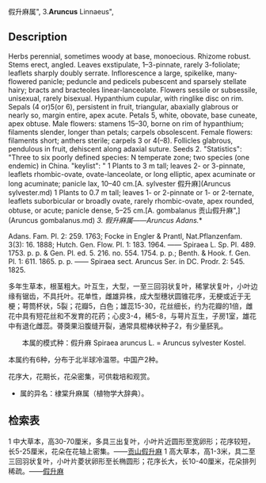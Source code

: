 假升麻属",
3.**Aruncus** Linnaeus",

## Description
Herbs perennial, sometimes woody at base, monoecious. Rhizome robust. Stems erect, angled. Leaves exstipulate, 1–3-pinnate, rarely 3-foliolate; leaflets sharply doubly serrate. Inflorescence a large, spikelike, many-flowered panicle; peduncle and pedicels pubescent and sparsely stellate hairy; bracts and bracteoles linear-lanceolate. Flowers sessile or subsessile, unisexual, rarely bisexual. Hypanthium cupular, with ringlike disc on rim. Sepals (4 or)5(or 6), persistent in fruit, triangular, abaxially glabrous or nearly so, margin entire, apex acute. Petals 5, white, obovate, base cuneate, apex obtuse. Male flowers: stamens 15–30, borne on rim of hypanthium; filaments slender, longer than petals; carpels obsolescent. Female flowers: filaments short; anthers sterile; carpels 3 or 4(–8). Follicles glabrous, pendulous in fruit, dehiscent along adaxial suture. Seeds 2.
  "Statistics": "Three to six poorly defined species: N temperate zone; two species (one endemic) in China.
  "keylist": "
1 Plants to 3 m tall; leaves 2- or 3-pinnate, leaflets rhombic-ovate, ovate-lanceolate, or long elliptic, apex acuminate  or long acuminate; panicle lax, 10–40 cm.[A. sylvester 假升麻](Aruncus sylvester.md)
1 Plants to 0.7 m tall; leaves 1- or 2-pinnate or 1- or 2-ternate, leaflets suborbicular or broadly ovate, rarely  rhombic-ovate, apex rounded, obtuse, or acute; panicle dense, 5–25 cm.[A. gombalanus 贡山假升麻",](Aruncus gombalanus.md)
**3. 假升麻属*——Aruncus Adans.**

Adans. Fam. Pl. 2: 259. 1763; Focke in Engler & Prantl, Nat.Pflanzenfam. 3(3): 16. 1888; Hutch. Gen. Flow. Pl. 1: 183. 1964. —— Spiraea L. Sp. Pl. 489. 1753. p. p. & Gen. Pl. ed. 5. 216. no. 554. 1754. p. p.; Benth. & Hook. f. Gen. Pl. 1: 611. 1865. p. p. —— Spiraea sect. Aruncus Ser. in DC. Prodr. 2: 545. 1825.

多年生草本，根茎粗大。叶互生，大型，一至三回羽状复叶，稀掌状复叶，小叶边缘有锯齿，不具托叶。花单性，雌雄异株，成大型穗状圆锥花序，无梗或近于无梗；萼筒杯状，5裂；花瓣5，白色；雄蕊15-30，花丝细长，约为花瓣的1倍，雌花中具有短花丝和不发育的花药；心皮3-4，稀5-8，与萼片互生，子房1室，雄花中有退化雌蕊。蓇葖果沿腹缝开裂，通常具棍棒状种子2，有少量胚乳。
<p style='text-indent:28px'>本属的模式种：假升麻 Spiraea aruncus L. = Aruncus sylvester Kostel.

本属约有6种，分布于北半球冷温带。中国产2种。

花序大，花期长，花朵密集，可供栽培和观赏。

* 属的异名：棣棠升麻属（植物学大辞典）。 

## 检索表

1 中大草本，高30-70厘米，多具三出复叶，小叶片近圆形至宽卵形；花序较短，长5-25厘米，花朵在花轴上密集。——[贡山假升麻](Aruncus%20gombalanus.md)
1 高大草本，高1-3米，具二至三回羽状复叶，小叶片菱状卵形至长椭圆形；花序长大，长10-40厘米，花朵排列稀疏。——[假升麻](Aruncus%20sylvester.md)
